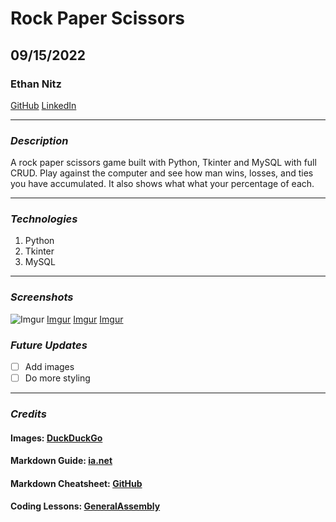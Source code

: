 # Rock Paper Scissors
## 09/15/2022
### Ethan Nitz
[GitHub](https://github.com/etnitz) [LinkedIn](https://www.linkedin.com/in/ethan-nitz-5822a112/)
***
### ***Description***
A rock paper scissors game built with Python, Tkinter and MySQL with full CRUD. Play against the computer and see how man wins, losses, and ties you have accumulated. It also shows what what your percentage of each.
***
### ***Technologies***
1. Python
2. Tkinter
3. MySQL

***
### ***Screenshots***
![Imgur](https://i.imgur.com/SDNTXg8.png)
[Imgur](https://i.imgur.com/ciwlFwo.png)
[Imgur](https://i.imgur.com/iWtYHmJ.png)
[Imgur](https://i.imgur.com/gUo7WaG.png)
### ***Future Updates***
- [ ] Add images
- [ ] Do more styling

***
### ***Credits***
#### **Images:** [DuckDuckGo](https://duckduckgo.com/)
#### **Markdown Guide:** [ia.net](https://ia.net/writer/support/general/markdown-guide)
#### **Markdown Cheatsheet:** [GitHub](https://guides.github.com/pdfs/markdown-cheatsheet-online.pdf)
#### **Coding Lessons:** [GeneralAssembly](https://generalassemb.ly/)
